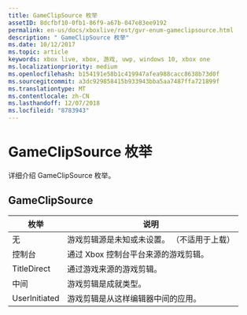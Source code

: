 ```yaml
---
title: GameClipSource 枚举
assetID: 8dcfbf10-0fb1-86f9-a67b-047e83ee9192
permalink: en-us/docs/xboxlive/rest/gvr-enum-gameclipsource.html
description: " GameClipSource 枚举"
ms.date: 10/12/2017
ms.topic: article
keywords: xbox live, xbox, 游戏, uwp, windows 10, xbox one
ms.localizationpriority: medium
ms.openlocfilehash: b154191e58b1c419947afea988cacc8638b73d0f
ms.sourcegitcommit: a3dc929858415b933943bba5aa7487ffa721899f
ms.translationtype: MT
ms.contentlocale: zh-CN
ms.lasthandoff: 12/07/2018
ms.locfileid: "8783943"
---
```

# <a name="gameclipsource-enumeration"></a>GameClipSource 枚举
详细介绍 GameClipSource 枚举。 
<a id="ID4ET"></a>

 
## <a name="gameclipsource"></a>GameClipSource
 
| <b>枚举</b>| <b>说明</b>| 
| --- | --- | 
| 无| 游戏剪辑源是未知或未设置。 （不适用于上载）| 
| 控制台| 通过 Xbox 控制台平台来源的游戏剪辑。| 
| TitleDirect| 通过游戏来源的游戏剪辑。| 
| 中间 | 游戏剪辑是成就类型。| 
| UserInitiated | 游戏剪辑是从这样编辑器中间的应用。| 
  